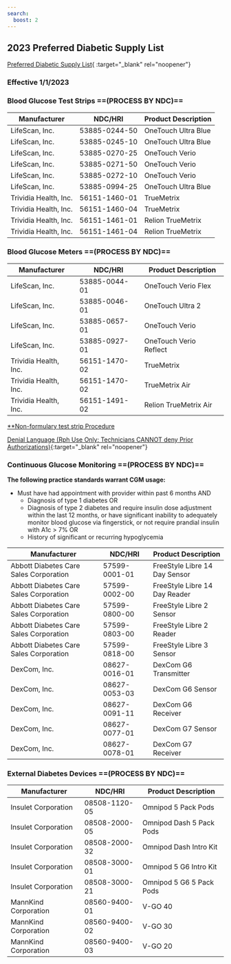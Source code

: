 ```yaml
---
search:
  boost: 2
---
```


## 2023 Preferred Diabetic Supply List

[Preferred Diabetic Supply List](https://pharmacy.medicaid.ohio.gov/sites/default/files/OH_January_2023_PDSL_v1.pdf){ :target="_blank" rel="noopener"}

### Effective 1/1/2023

### Blood Glucose Test Strips  ==(PROCESS BY NDC)==

| Manufacturer          | NDC/HRI       | Product Description |
|-----------------------|---------------|---------------------|
| LifeScan, Inc.        | 53885-0244-50 | OneTouch Ultra Blue |
| LifeScan, Inc.        | 53885-0245-10 | OneTouch Ultra Blue |
| LifeScan, Inc.        | 53885-0270-25 | OneTouch Verio      |
| LifeScan, Inc.        | 53885-0271-50 | OneTouch Verio      |
| LifeScan, Inc.        | 53885-0272-10 | OneTouch Verio      |
| LifeScan, Inc.        | 53885-0994-25 | OneTouch Ultra Blue |
| Trividia Health, Inc. | 56151-1460-01 | TrueMetrix          |
| Trividia Health, Inc. | 56151-1460-04 | TrueMetrix          |
| Trividia Health, Inc. | 56151-1461-01 | Relion TrueMetrix   |
| Trividia Health, Inc. | 56151-1461-04 | Relion TrueMetrix   |

### Blood Glucose Meters  ==(PROCESS BY NDC)==

| Manufacturer          | NDC/HRI       | Product Description    |
|-----------------------|---------------|------------------------|
| LifeScan, Inc.        | 53885-0044-01 | OneTouch Verio Flex    |
| LifeScan, Inc.        | 53885-0046-01 | OneTouch Ultra 2       |
| LifeScan, Inc.        | 53885-0657-01 | OneTouch Verio         |
| LifeScan, Inc.        | 53885-0927-01 | OneTouch Verio Reflect |
| Trividia Health, Inc. | 56151-1470-02 | TrueMetrix             |
| Trividia Health, Inc. | 56151-1470-02 | TrueMetrix Air         |
| Trividia Health, Inc. | 56151-1491-02 | Relion TrueMetrix Air  |

[**Non-formulary test strip Procedure](https://special-spoon-f542dccd.pages.github.io/Pharmacist%20Reference%20Guide/Medication%20Guidance/Freestyle%20NEO/)

[Denial Language (Rph Use Only: Technicians CANNOT deny Prior Authorizations)](https://mygainwell-my.sharepoint.com.mcas.ms/:w:/r/personal/rachel_carpenter_gainwelltechnologies_com/_layouts/15/Doc.aspx?sourcedoc=%7BE78364D9-082C-41C5-9902-8F8AC94900ED%7D&file=Denial%20Language%20Updated%2002062023.docx&mobileredirect=true&action=embedview&wdStartOn=96&cid=f4472ece-6d4f-4694-b0c5-c150a2f53fea){:target="_blank" rel="noopener"} </br>

### Continuous Glucose Monitoring  ==(PROCESS BY NDC)==

**The following practice standards warrant CGM usage:**

- Must have had appointment with provider within past 6 months AND
    - Diagnosis of type 1 diabetes OR
    - Diagnosis of type 2 diabetes and require insulin dose adjustment within the last 12 months, or have significant inability to adequately monitor blood glucose via fingerstick, or not require prandial insulin with A1c \> 7% OR
    - History of significant or recurring hypoglycemia

| Manufacturer                           | NDC/HRI       | Product Description           |
|----------------------------------------|---------------|-------------------------------|
| Abbott Diabetes Care Sales Corporation | 57599-0001-01 | FreeStyle Libre 14 Day Sensor |
| Abbott Diabetes Care Sales Corporation | 57599-0002-00 | FreeStyle Libre 14 Day Reader |
| Abbott Diabetes Care Sales Corporation | 57599-0800-00 | FreeStyle Libre 2 Sensor      |
| Abbott Diabetes Care Sales Corporation | 57599-0803-00 | FreeStyle Libre 2 Reader      |
| Abbott Diabetes Care Sales Corporation | 57599-0818-00 | FreeStyle Libre 3 Sensor      |
| DexCom, Inc.                           | 08627-0016-01 | DexCom G6 Transmitter         |
| DexCom, Inc.                           | 08627-0053-03 | DexCom G6 Sensor              |
| DexCom, Inc.                           | 08627-0091-11 | DexCom G6 Receiver            |
| DexCom, Inc.                           | 08627-0077-01 | DexCom G7 Sensor              |
| DexCom, Inc.                           | 08627-0078-01 | DexCom G7 Receiver            |

### External Diabetes Devices  ==(PROCESS BY NDC)==

| Manufacturer         | NDC/HRI       | Product Description      |
|----------------------|---------------|--------------------------|
| Insulet Corporation  | 08508-1120-05 | Omnipod 5 Pack Pods      |
| Insulet Corporation  | 08508-2000-05 | Omnipod Dash 5 Pack Pods |
| Insulet Corporation  | 08508-2000-32 | Omnipod Dash Intro Kit   |
| Insulet Corporation  | 08508-3000-01 | Omnipod 5 G6 Intro Kit   |
| Insulet Corporation  | 08508-3000-21 | Omnipod 5 G6 5 Pack Pods |
| MannKind Corporation | 08560-9400-01 | V-GO 40                  |
| MannKind Corporation | 08560-9400-02 | V-GO 30                  |
| MannKind Corporation | 08560-9400-03 | V-GO 20                  |
